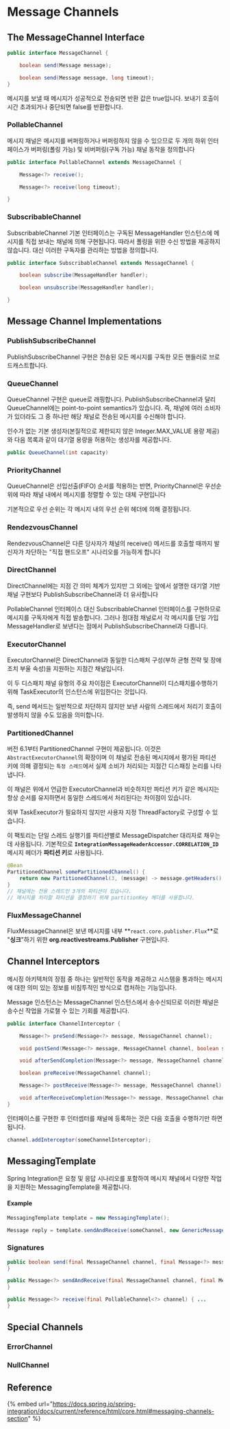# Message Channels

## The MessageChannel Interface

```java
public interface MessageChannel {

    boolean send(Message message);

    boolean send(Message message, long timeout);
}
```

메시지를 보낼 때 메시지가 성공적으로 전송되면 반환 값은 true입니다. 보내기 호출이 시간 초과되거나 중단되면 false를 반환합니다.

### **PollableChannel**

메시지 채널은 메시지를 버퍼링하거나 버퍼링하지 않을 수 있으므로 두 개의 하위 인터페이스가 버퍼링(폴링 가능) 및 비버퍼링(구독 가능) 채널 동작을 정의합니다

```java
public interface PollableChannel extends MessageChannel {

    Message<?> receive();

    Message<?> receive(long timeout);

}
```

### **SubscribableChannel**

SubscribableChannel 기본 인터페이스는 구독된 MessageHandler 인스턴스에 메시지를 직접 보내는 채널에 의해 구현됩니다. 따라서 폴링을 위한 수신 방법을 제공하지 않습니다. 대신 이러한 구독자를 관리하는 방법을 정의합니다.

```java
public interface SubscribableChannel extends MessageChannel {

    boolean subscribe(MessageHandler handler);

    boolean unsubscribe(MessageHandler handler);

}

```

## **Message Channel Implementations**

### **PublishSubscribeChannel**

PublishSubscribeChannel 구현은 전송된 모든 메시지를 구독한 모든 핸들러로 브로드캐스트합니다.

### **QueueChannel**

QueueChannel 구현은 queue로 래핑합니다. PublishSubscribeChannel과 달리 QueueChannel에는 point-to-point semantics가 있습니다. 즉, 채널에 여러 소비자가 있더라도 그 중 하나만 해당 채널로 전송된 메시지를 수신해야 합니다.

인수가 없는 기본 생성자(본질적으로 제한되지 않은 Integer.MAX\_VALUE 용량 제공)와 다음 목록과 같이 대기열 용량을 허용하는 생성자를 제공합니다.

```java
public QueueChannel(int capacity)
```

### **PriorityChannel**

QueueChannel은 선입선출(FIFO) 순서를 적용하는 반면, PriorityChannel은 우선순위에 따라 채널 내에서 메시지를 정렬할 수 있는 대체 구현입니다

기본적으로 우선 순위는 각 메시지 내의 우선 순위 헤더에 의해 결정됩니다.

### **RendezvousChannel**

RendezvousChannel은 다른 당사자가 채널의 receive() 메서드를 호출할 때까지 발신자가 차단하는 "직접 핸드오프" 시나리오를 가능하게 합니다

### **DirectChannel**

DirectChannel에는 지점 간 의미 체계가 있지만 그 외에는 앞에서 설명한 대기열 기반 채널 구현보다 PublishSubscribeChannel과 더 유사합니다

PollableChannel 인터페이스 대신 SubscribableChannel 인터페이스를 구현하므로 메시지를 구독자에게 직접 발송합니다. 그러나 점대점 채널로서 각 메시지를 단일 가입 MessageHandler로 보낸다는 점에서 PublishSubscribeChannel과 다릅니다.

### **ExecutorChannel**

ExecutorChannel은 DirectChannel과 동일한 디스패처 구성(부하 균형 전략 및 장애 조치 부울 속성)을 지원하는 지점간 채널입니다.&#x20;

이 두 디스패치 채널 유형의 주요 차이점은 ExecutorChannel이 디스패치를 ​​수행하기 위해 TaskExecutor의 인스턴스에 위임한다는 것입니다.

즉, send 메서드는 일반적으로 차단하지 않지만 보낸 사람의 스레드에서 처리기 호출이 발생하지 않을 수도 있음을 의미합니다.

### **PartitionedChannel**

버전 6.1부터 PartitionedChannel 구현이 제공됩니다. 이것은 `AbstractExecutorChannel`의 확장이며 이 채널로 전송된 메시지에서 평가된 파티션 키에 의해 결정되는 `특정 스레드`에서 실제 소비가 처리되는 지점간 디스패칭 논리를 나타냅니다.

이 채널은 위에서 언급한 ExecutorChannel과 비슷하지만 파티션 키가 같은 메시지는 항상 순서를 유지하면서 동일한 스레드에서 처리된다는 차이점이 있습니다.

외부 TaskExecutor가 필요하지 않지만 사용자 지정 ThreadFactory로 구성할 수 있습니다.

이 팩토리는 단일 스레드 실행기를 파티션별로 MessageDispatcher 대리자로 채우는 데 사용됩니다. 기본적으로 **`IntegrationMessageHeaderAccessor.CORRELATION_ID`** 메시지 헤더가 **파티션 키**로 사용됩니다.

```java
@Bean
PartitionedChannel somePartitionedChannel() {
    return new PartitionedChannel(3, (message) -> message.getHeaders().get("partitionKey"));
}
// 채널에는 전용 스레드인 3개의 파티션이 있습니다. 
// 메시지를 처리할 파티션을 결정하기 위해 partitionKey 헤더를 사용합니다. 
```

### **FluxMessageChannel**

FluxMessageChannel은 보낸 메시지를 내부 **`react.core.publisher.Flux`**로 "**싱크**"하기 위한 **org.reactivestreams.Publisher** 구현입니다.

## **Channel Interceptors**

메시징 아키텍처의 장점 중 하나는 일반적인 동작을 제공하고 시스템을 통과하는 메시지에 대한 의미 있는 정보를 비침투적인 방식으로 캡처하는 기능입니다.

Message 인스턴스는 MessageChannel 인스턴스에서 송수신되므로 이러한 채널은 송수신 작업을 가로챌 수 있는 기회를 제공합니다.

```java
public interface ChannelInterceptor {

    Message<?> preSend(Message<?> message, MessageChannel channel);

    void postSend(Message<?> message, MessageChannel channel, boolean sent);

    void afterSendCompletion(Message<?> message, MessageChannel channel, boolean sent, Exception ex);

    boolean preReceive(MessageChannel channel);

    Message<?> postReceive(Message<?> message, MessageChannel channel);

    void afterReceiveCompletion(Message<?> message, MessageChannel channel, Exception ex);
}
```

인터페이스를 구현한 후 인터셉터를 채널에 등록하는 것은 다음 호출을 수행하기만 하면 됩니다.

```java
channel.addInterceptor(someChannelInterceptor);
```

## **MessagingTemplate**

Spring Integration은 요청 및 응답 시나리오를 포함하여 메시지 채널에서 다양한 작업을 지원하는 MessagingTemplate을 제공합니다.

#### Example

```java
MessagingTemplate template = new MessagingTemplate();

Message reply = template.sendAndReceive(someChannel, new GenericMessage("test"));
```

### Signatures

```java
public boolean send(final MessageChannel channel, final Message<?> message) { ...
}

public Message<?> sendAndReceive(final MessageChannel channel, final Message<?> request) { ...
}

public Message<?> receive(final PollableChannel<?> channel) { ...
}
```

## Special Channels

### ErrorChannel

### NullChannel

## Reference

{% embed url="https://docs.spring.io/spring-integration/docs/current/reference/html/core.html#messaging-channels-section" %}
